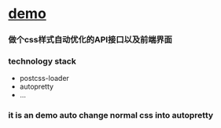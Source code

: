 # [demo](https://pengliheng.github.io/postcss.html)

### 做个css样式自动优化的API接口以及前端界面


### technology stack
- postcss-loader
- autopretty
- ...


### it is an demo auto change normal css into autopretty



